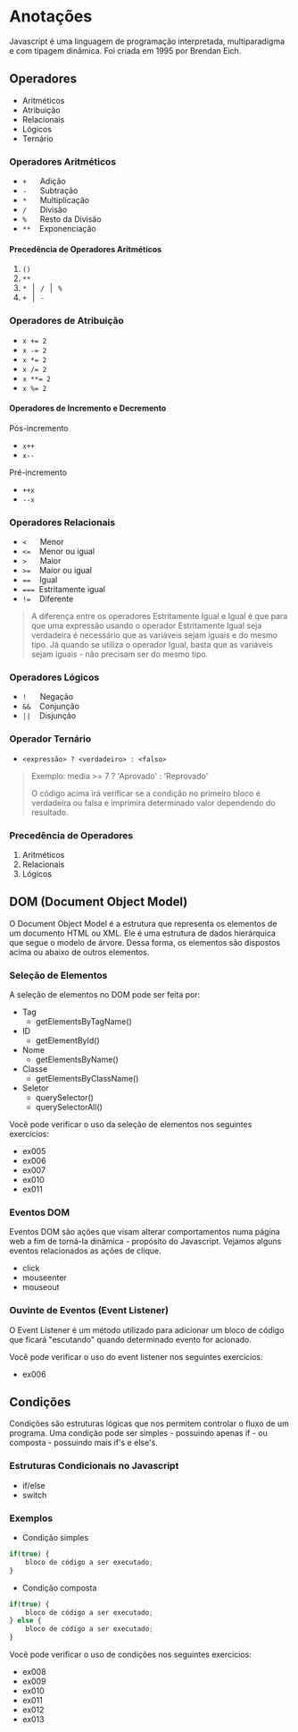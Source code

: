 # Anotações

Javascript é uma linguagem de programação interpretada, multiparadigma e com tipagem dinâmica. Foi criada em 1995 por Brendan Eich.

## Operadores

- Aritméticos
- Atribuição
- Relacionais
- Lógicos
- Ternário

### Operadores Aritméticos

- ```+``` <span style="margin-left: 20px;">Adição</span>
- ```-``` <span style="margin-left: 20px;">Subtração</span>
- ```*``` <span style="margin-left: 20px;">Multiplicação</span>
- ```/``` <span style="margin-left: 20px;">Divisão</span>
- ```%``` <span style="margin-left: 20px;">Resto da Divisão</span>
- ```**``` <span style="margin-left: 12px;">Exponenciação</span>

#### Precedência de Operadores Aritméticos

1. ```()```
2. ```**```
3. ```*```<span style="margin: 0 10px;">|</span>```/```<span style="margin: 0 10px;">|</span>```%```
4. ```+```<span style="margin: 0 10px;">|</span>```-```

### Operadores de Atribuição
 
- ``x += 2``
- ``x -= 2``
- ``x *= 2``
- ``x /= 2``
- ``x **= 2``
- ``x %= 2``

#### Operadores de Incremento e Decremento

Pós-incremento

- ``x++``
- ``x--``

Pré-incremento

- ``++x``
- ``--x``

### Operadores Relacionais

- ``<``  <span style="margin-left: 20px;">Menor</span>
- ``<=`` <span style="margin-left: 12px;">Menor ou igual</span>
- ``>`` <span style="margin-left: 20px;">Maior</span>
- ``>=`` <span style="margin-left: 12px;">Maior ou igual</span>
- ``==`` <span style="margin-left: 12px;">Igual</span>
- ``===`` <span style="margin-left: 4px;">Estritamente igual</span>
- ``!=`` <span style="margin-left: 12px;">Diferente</span>

> A diferença entre os operadores Estritamente Igual e Igual é que para que uma expressão usando o operador Estritamente Igual seja verdadeira é necessário que as variáveis sejam iguais e do mesmo tipo. Já quando se utiliza o operador Igual, basta que as variáveis sejam iguais - não precisam ser do mesmo tipo.

### Operadores Lógicos

- ``!`` <span style="margin-left: 20px;">Negação</span>
- ``&&`` <span style="margin-left: 12px;">Conjunção</span>
- ``||`` <span style="margin-left: 12px;">Disjunção</span>

### Operador Ternário

- ``<expressão> ? <verdadeiro> : <falso>``
> Exemplo: media >= 7 ? 'Aprovado' : 'Reprovado'
>
> O código acima irá verificar se a condição no primeiro bloco é verdadeira ou falsa e imprimira determinado valor dependendo do resultado.

### Precedência de Operadores

1. Aritméticos
2. Relacionais
3. Lógicos

## DOM (Document Object Model)

O Document Object Model é a estrutura que representa os elementos de um documento HTML ou XML. Ele é uma estrutura de dados hierárquica que segue o modelo de árvore. Dessa forma, os elementos são dispostos acima ou abaixo de outros elementos.

### Seleção de Elementos

A seleção de elementos no DOM pode ser feita por:

- Tag
    - getElementsByTagName()
- ID
    - getElementById()
- Nome
    - getElementsByName()
- Classe
    - getElementsByClassName()
- Seletor
    - querySelector()
    - querySelectorAll()

Você pode verificar o uso da seleção de elementos nos seguintes exercícios:

- ex005
- ex006
- ex007
- ex010
- ex011

### Eventos DOM

Eventos DOM são ações que visam alterar comportamentos numa página web a fim de torná-la dinâmica - propósito do Javascript. Vejamos alguns eventos relacionados as ações de clique.

- click
- mouseenter
- mouseout

### Ouvinte de Eventos (Event Listener)

O Event Listener é um método utilizado para adicionar um bloco de código que ficará "escutando" quando determinado evento for acionado.

Você pode verificar o uso do event listener nos seguintes exercícios:

- ex006

## Condições

Condições são estruturas lógicas que nos permitem controlar o fluxo de um programa. Uma condição pode ser simples - possuindo apenas if - ou composta - possuindo mais if's e else's.

### Estruturas Condicionais no Javascript

- if/else
- switch

### Exemplos

- Condição simples

```js
if(true) {
    bloco de código a ser executado;
}
```

- Condição composta

```js
if(true) {
    bloco de código a ser executado;
} else {
    bloco de código a ser executado;
}
```

Você pode verificar o uso de condições nos seguintes exercícios:

- ex008
- ex009
- ex010
- ex011
- ex012
- ex013